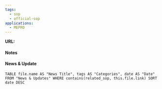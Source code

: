 ```yaml
---
tags:
  - sop
  - official-sop
applications:
  - MEPRO
---
```

**URL:**

#### Notes



#### News & Update
```dataview
TABLE file.name AS "News Title", tags AS "Categories", date AS "Date" FROM "News & Updates" WHERE contains(related_sop, this.file.link) SORT date DESC
```

